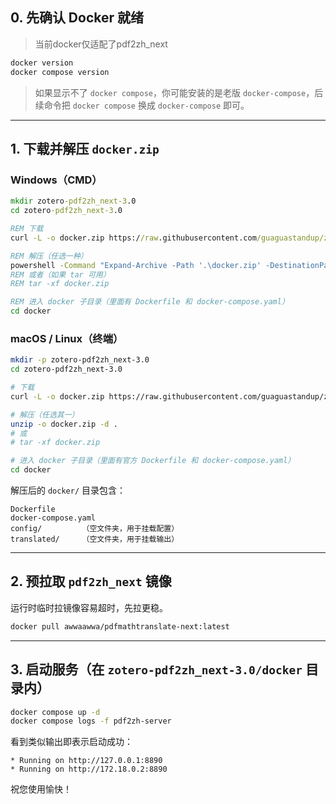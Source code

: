 ## 0. 先确认 Docker 就绪

> 当前docker仅适配了pdf2zh_next

```bash
docker version
docker compose version
```

> 如果显示不了 `docker compose`，你可能安装的是老版 `docker-compose`，后续命令把 `docker compose` 换成 `docker-compose` 即可。

---

## 1. 下载并解压 `docker.zip`

### Windows（CMD）

```cmd
mkdir zotero-pdf2zh_next-3.0
cd zotero-pdf2zh_next-3.0

REM 下载
curl -L -o docker.zip https://raw.githubusercontent.com/guaguastandup/zotero-pdf2zh/main/docker.zip

REM 解压（任选一种）
powershell -Command "Expand-Archive -Path '.\docker.zip' -DestinationPath '.' -Force"
REM 或者（如果 tar 可用）
REM tar -xf docker.zip

REM 进入 docker 子目录（里面有 Dockerfile 和 docker-compose.yaml）
cd docker
```

### macOS / Linux（终端）

```bash
mkdir -p zotero-pdf2zh_next-3.0
cd zotero-pdf2zh_next-3.0

# 下载
curl -L -o docker.zip https://raw.githubusercontent.com/guaguastandup/zotero-pdf2zh/main/docker.zip

# 解压（任选其一）
unzip -o docker.zip -d .
# 或
# tar -xf docker.zip

# 进入 docker 子目录（里面有官方 Dockerfile 和 docker-compose.yaml）
cd docker
```

解压后的 `docker/` 目录包含：

```
Dockerfile
docker-compose.yaml
config/         （空文件夹，用于挂载配置）
translated/     （空文件夹，用于挂载输出）
```

---

## 2. 预拉取 `pdf2zh_next` 镜像

运行时临时拉镜像容易超时，先拉更稳。

```bash
docker pull awwaawwa/pdfmathtranslate-next:latest
```

---

## 3. 启动服务（在 `zotero-pdf2zh_next-3.0/docker` 目录内）

```bash
docker compose up -d
docker compose logs -f pdf2zh-server
```

看到类似输出即表示启动成功：

```
* Running on http://127.0.0.1:8890
* Running on http://172.18.0.2:8890
```

祝您使用愉快！